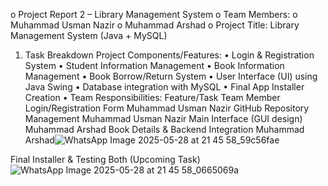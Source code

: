 o	Project Report 2 – Library Management System
o	Team Members:
o	Muhammad Usman Nazir
o	Muhammad Arshad
o	Project Title:
Library Management System (Java + MySQL)
1. Task Breakdown
Project Components/Features:
•	Login & Registration System
•	Student Information Management
•	Book Information Management
•	Book Borrow/Return System
•	User Interface (UI) using Java Swing
•	Database integration with MySQL
•	Final App Installer Creation
•	Team Responsibilities:
Feature/Task	Team Member
Login/Registration Form	Muhammad Usman Nazir
GitHub Repository Management	Muhammad Usman Nazir
Main Interface (GUI design)	Muhammad Arshad
Book Details & Backend Integration	Muhammad Arshad![WhatsApp Image 2025-05-28 at 21 45 58_59c56fae](https://github.com/user-attachments/assets/2bc6a892-cf22-4910-a863-65d98995be99)

Final Installer & Testing	Both (Upcoming Task)
![WhatsApp Image 2025-05-28 at 21 45 58_0665069a](https://github.com/user-attachments/assets/deb112f1-5b6b-4b6c-99e2-561c8511fb3f)
